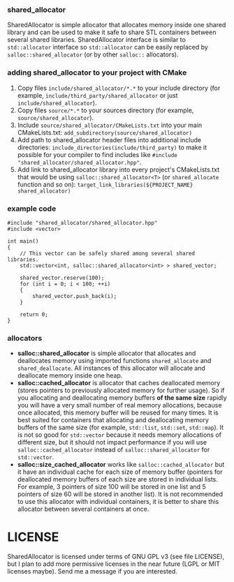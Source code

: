 ### shared_allocator
SharedAllocator is simple allocator that allocates memory inside one shared library and can be used to make it safe
to share STL containers between several shared libraries.
SharedAllocator interface is similar to `std::allocator` interface
so `std::allocator` can be easily replaced by `salloc::shared_allocator` (or by other `salloc::` allocators).

### adding shared_allocator to your project with CMake
1. Copy files `include/shared_allocator/*.*` to your include directory 
    (for example, `include/third_party/shared_allocator` or just `include/shared_allocator`).
2. Copy files `source/*.*` to your sources directory (for example, `source/shared_allocator`).
3. Include `source/shared_allocator/CMakeLists.txt` into your main CMakeLists.txt: `add_subdirectory(source/shared_allocator)`
4. Add path to shared_allocator header files into additional include directories: `include_directories(include/third_party)`
    to make it possible for your compiler to find includes like `#include "shared_allocator/shared_allocator.hpp"`.
5. Add link to shared_allocator library into every project's CMakeLists.txt that would be using `salloc::shared_allocator<T>`
    (or `shared_allocate` function and so on): `target_link_libraries(${PROJECT_NAME} shared_allocator)`

### example code
```
#include "shared_allocator/shared_allocator.hpp"
#include <vector>

int main()
{
    // This vector can be safely shared among several shared libraries.
    std::vector<int, salloc::shared_allocator<int> > shared_vector;
    
    shared_vector.reserve(100);
    for (int i = 0; i < 100; ++i)
    {
        shared_vector.push_back(i);
    }
    
    return 0;
}
```

### allocators
- **salloc::shared_allocator** is simple allocator that allocates and deallocates memory using imported functions `shared_allocate`
    and `shared_deallocate`. All instances of this allocator will allocate and deallocate memory inside one heap.
- **salloc::cached_allocator** is allocator that caches deallocated memory (stores pointers to previously allocated memory for further usage).
    So if you allocating and deallocating memory buffers **of the same size** rapidly you will have a very small number
    of real memory allocations, because once allocated, this memory buffer will be reused for many times.
    It is best suited for containers that allocating and deallocating memory buffers of the same size
    (for example, `std::list`, `std::set`, `std::map`). It is not so good for `std::vector` because it needs memory allocations of
    different size, but it should not impact performance if you will use `salloc::cached_allocator` instead of `salloc::shared_allocator`
    for `std::vector`.
- **salloc::size_cached_allocator** works like `salloc::cached_allocator` but it have an individual cache for each size of memory buffer
    (pointers for deallocated memory buffers of each size are stored in individual lists. For example, 3 pointers of size 100 will be
    stored in one list and 5 pointers of size 60 will be stored in another list).
    It is not recommended to use this allocator with individual containers, it is better to share this allocator between several
    containers at once.

# LICENSE
SharedAllocator is licensed under terms of GNU GPL v3 (see file LICENSE), but I plan to add more permissive licenses in the near future (LGPL or MIT licenses maybe). Send me a message if you are interested.
